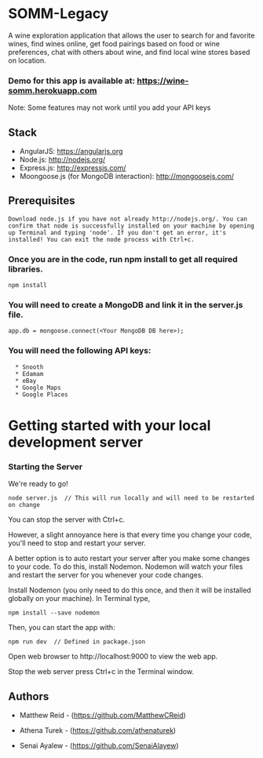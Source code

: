 # SOMM-Legacy

A wine exploration application that allows the user to search for and favorite wines, find wines online, get food pairings based on food or wine preferences, chat with others about wine, and find local wine stores based on location.

### Demo for this app is available at: https://wine-somm.herokuapp.com

Note: Some features may not work until you add your API keys

## Stack 

* AngularJS: https://angularjs.org
* Node.js: http://nodejs.org/
* Express.js: http://expressjs.com/
* Moongoose.js (for MongoDB interaction): http://mongoosejs.com/


## Prerequisites  

```
Download node.js if you have not already http://nodejs.org/. You can confirm that node is successfully installed on your machine by opening up Terminal and typing 'node'. If you don't get an error, it's installed! You can exit the node process with Ctrl+c.
```

### Once you are in the code, run npm install to get all required libraries.
```
npm install
```
### You will need to create a MongoDB and link it in the server.js file. 
```
app.db = mongoose.connect(<Your MongoDB DB here>);
```
### You will need the following API keys:
```
  * Snooth
  * Edamam
  * eBay
  * Google Maps
  * Google Places
```
# Getting started with your local development server  

### Starting the Server

We're ready to go! 
```
node server.js  // This will run locally and will need to be restarted on change
```
You can stop the server with Ctrl+c.

However, a slight annoyance here is that every time you change your code, you'll need to stop and restart your server.


A better option is to auto restart your server after you make some changes to your code. To do this, install Nodemon. Nodemon will watch your files and restart the server for you whenever your code changes.

Install Nodemon (you only need to do this once, and then it will be installed globally on your machine). In Terminal type,
```
npm install --save nodemon
```
Then, you can start the app with:
```
npm run dev  // Defined in package.json
```
Open web browser to http://localhost:9000 to view the web app.

Stop the web server press Ctrl+c in the Terminal window.

## Authors

* Matthew Reid - (https://github.com/MatthewCReid)

* Athena Turek - (https://github.com/athenaturek)

* Senai Ayalew - (https://github.com/SenaiAlayew)
